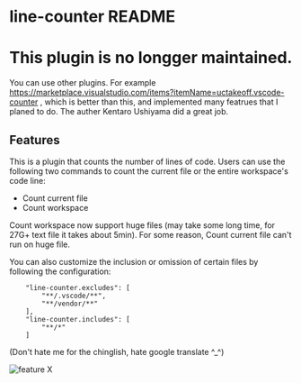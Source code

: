 # line-counter README


# This plugin is no longger maintained. 
You can use other plugins. For example https://marketplace.visualstudio.com/items?itemName=uctakeoff.vscode-counter , which is better than this, and implemented many featrues that I planed to do. The auther Kentaro Ushiyama did a great job.

## Features

This is a plugin that counts the number of lines of code. Users can use the following two commands to count the current file or the entire workspace's code line:

- Count current file
- Count workspace

Count workspace now support huge files (may take some long time, for 27G+ text file it takes about 5min). For some reason, Count current file can't run on huge file.

You can also customize the inclusion or omission of certain files by following the configuration: 

```
    "line-counter.excludes": [
        "**/.vscode/**",
        "**/vendor/**"
    ],
    "line-counter.includes": [
        "**/*"
    ]
```
(Don't hate me for the chinglish, hate google translate ^_^)

![feature X](https://github.com/Dollyn/vscode-line-counter/raw/master/images/overview.gif)
